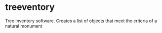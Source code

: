 # treeventory
Tree inventory software. Creates a list of objects that meet the criteria of a natural monument
